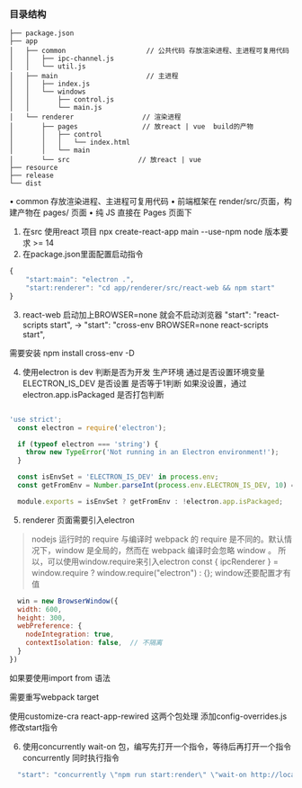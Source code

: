 ### 目录结构

```shell
├── package.json 
├── app 
│   ├── common                    // 公共代码 存放渲染进程、主进程可复用代码
│   │   ├── ipc-channel.js 
│   │   └── util.js 
│   ├── main                      // 主进程
│   │   ├── index.js 
│   │   └── windows 
│   │       ├── control.js 
│   │       └── main.js 
│   └── renderer                 // 渲染进程
│       ├── pages                // 放react | vue  build的产物
│       │   ├── control 
│       │   │   └── index.html 
│       │   └── main 
│       └── src                 // 放react | vue
├── resource 
├── release 
└── dist

```

• common 存放渲染进程、主进程可复用代码 
• 前端框架在 render/src/页面，构建产物在 pages/ 页面 
• 纯 JS 直接在 Pages 页面下

1. 在src 使用react 项目 npx create-react-app main --use-npm   node 版本要求 >= 14
2. 在package.json里面配置启动指令

```javascript
{
    "start:main": "electron .",
    "start:renderer": "cd app/renderer/src/react-web && npm start"
}

```

3. react-web 启动加上BROWSER=none 就会不启动浏览器
  "start": "react-scripts start",  -> "start": "cross-env BROWSER=none react-scripts start", 

需要安装 npm install cross-env -D

4. 使用electron is dev 判断是否为开发 生产环境
通过是否设置环境变量 ELECTRON_IS_DEV 是否设置 是否等于1判断
如果没设置，通过electron.app.isPackaged 是否打包判断
```javascript

'use strict';
  const electron = require('electron');

  if (typeof electron === 'string') {
    throw new TypeError('Not running in an Electron environment!');
  }

  const isEnvSet = 'ELECTRON_IS_DEV' in process.env;
  const getFromEnv = Number.parseInt(process.env.ELECTRON_IS_DEV, 10) === 1;

  module.exports = isEnvSet ? getFromEnv : !electron.app.isPackaged;

```

5. renderer 页面需要引入electron 

 > nodejs 运行时的 require 与编译时 webpack 的 require 是不同的。默认情况下，window 是全局的，然而在 webpack 编译时会忽略 window 。
  所以，可以使用window.require来引入electron
  const { ipcRenderer } = window.require ? window.require("electron") : {};
  window还要配置才有值
  ```javascript
    win = new BrowserWindow({
    width: 600,
    height: 300,
    webPreference: {
      nodeIntegration: true,
      contextIsolation: false,  // 不隔离
    }
  })
  ```

  如果要使用import from 语法

  需要重写webpack target

  使用customize-cra react-app-rewired 这两个包处理
  添加config-overrides.js
  修改start指令

6. 使用concurrently wait-on 包，编写先打开一个指令，等待后再打开一个指令
  concurrently 同时执行指令
  ```javascript
    "start": "concurrently \"npm run start:render\" \"wait-on http://localhost:3000 && npm run start:main\" ",
  ```